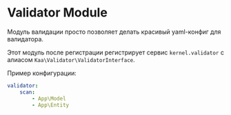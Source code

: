 # Validator Module

Модуль валидации просто позволяет делать красивый yaml-конфиг для валидатора.

Этот модуль после регистрации регистрирует сервис
`kernel.validator` с алиасом `Kaa\Validator\ValidatorInterface`.

Пример конфигурации:
```yaml
validator:
    scan:
        - App\Model
        - App\Entity
```
